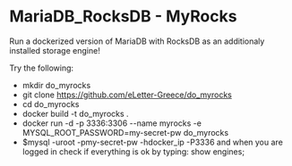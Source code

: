# MariaDB_RocksDB - MyRocks
Run a dockerized version of MariaDB with RocksDB as an additionaly installed storage engine!

Try the following:
- mkdir do_myrocks
- git clone https://github.com/eLetter-Greece/do_myrocks
- cd do_myrocks
- docker build -t do_myrocks .
- docker run -d -p 3336:3306 --name myrocks -e MYSQL_ROOT_PASSWORD=my-secret-pw do_myrocks
- $mysql -uroot -pmy-secret-pw -hdocker_ip -P3336
and when you are logged in check if everything is ok by typing: show engines;

